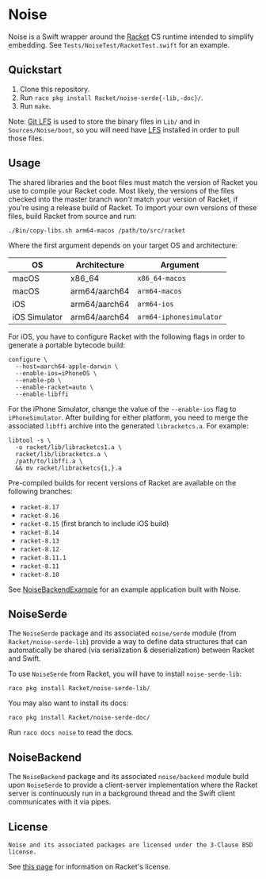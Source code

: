# Noise

Noise is a Swift wrapper around the [Racket] CS runtime intended to
simplify embedding. See `Tests/NoiseTest/RacketTest.swift` for an
example.

## Quickstart

1. Clone this repository.
2. Run `raco pkg install Racket/noise-serde{-lib,-doc}/`.
4. Run `make`.

Note: [Git LFS][LFS] is used to store the binary files in `Lib/` and in
`Sources/Noise/boot`, so you will need have [LFS] installed in order to
pull those files.

## Usage

The shared libraries and the boot files must match the version of Racket
you use to compile your Racket code. Most likely, the versions of the
files checked into the master branch _won't_ match your version of
Racket, if you're using a release build of Racket. To import your own
versions of these files, build Racket from source and run:

    ./Bin/copy-libs.sh arm64-macos /path/to/src/racket

Where the first argument depends on your target OS and architecture:

| OS            | Architecture  | Argument                |
|---------------|---------------|-------------------------|
| macOS         | x86_64        | `x86_64-macos`          |
| macOS         | arm64/aarch64 | `arm64-macos`           |
| iOS           | arm64/aarch64 | `arm64-ios`             |
| iOS Simulator | arm64/aarch64 | `arm64-iphonesimulator` |

For iOS, you have to configure Racket with the following flags in order
to generate a portable bytecode build:

    configure \
      --host=aarch64-apple-darwin \
      --enable-ios=iPhoneOS \
      --enable-pb \
      --enable-racket=auto \
      --enable-libffi

For the iPhone Simulator, change the value of the `--enable-ios` flag to
`iPhoneSimulator`. After building for either platform, you need to merge
the associated `libffi` archive into the generated `libracketcs.a`. For
example:

    libtool -s \
      -o racket/lib/libracketcs1.a \
      racket/lib/libracketcs.a \
      /path/to/libffi.a \
      && mv racket/libracketcs{1,}.a

Pre-compiled builds for recent versions of Racket are available on the
following branches:

* `racket-8.17`
* `racket-8.16`
* `racket-8.15` (first branch to include iOS build)
* `racket-8.14`
* `racket-8.13`
* `racket-8.12`
* `racket-8.11.1`
* `racket-8.11`
* `racket-8.10`

See [NoiseBackendExample] for an example application built with Noise.

## NoiseSerde

The `NoiseSerde` package and its associated `noise/serde` module (from
`Racket/noise-serde-lib`) provide a way to define data structures that
can automatically be shared (via serialization & deserialization)
between Racket and Swift.

To use `NoiseSerde` from Racket, you will have to install
`noise-serde-lib`:

    raco pkg install Racket/noise-serde-lib/

You may also want to install its docs:

    raco pkg install Racket/noise-serde-doc/

Run `raco docs noise` to read the docs.

## NoiseBackend

The `NoiseBackend` package and its associated `noise/backend` module
build upon `NoiseSerde` to provide a client-server implementation
where the Racket server is continuously run in a background thread and
the Swift client communicates with it via pipes.

## License

    Noise and its associated packages are licensed under the 3-Clause BSD license.

See [this page][racket-license] for information on Racket's license.

[NoiseBackendExample]: https://github.com/Bogdanp/NoiseBackendExample
[Racket]: https://racket-lang.org
[LFS]: https://git-lfs.github.com
[racket-license]: https://github.com/racket/racket/blob/82ca0f76f2e18f242db742991596eb509ce49cc1/LICENSE.txt
